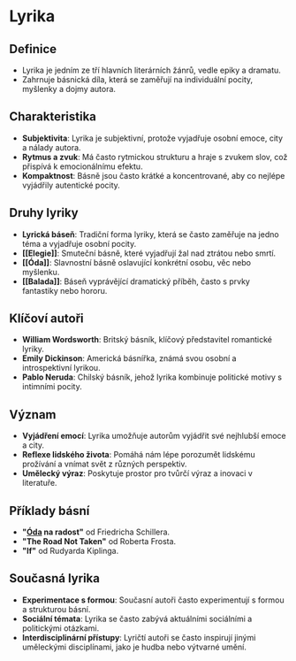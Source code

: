 # Lyrika

## Definice

- Lyrika je jedním ze tří hlavních literárních žánrů, vedle epiky a dramatu.
- Zahrnuje básnická díla, která se zaměřují na individuální pocity, myšlenky a dojmy autora.

## Charakteristika

- **Subjektivita**: Lyrika je subjektivní, protože vyjadřuje osobní emoce, city a nálady autora.
- **Rytmus a zvuk**: Má často rytmickou strukturu a hraje s zvukem slov, což přispívá k emocionálnímu efektu.
- **Kompaktnost**: Básně jsou často krátké a koncentrované, aby co nejlépe vyjádřily autentické pocity.

## Druhy lyriky

- **Lyrická báseň**: Tradiční forma lyriky, která se často zaměřuje na jedno téma a vyjadřuje osobní pocity.
- **[[Elegie]]**: Smuteční básně, které vyjadřují žal nad ztrátou nebo smrtí.
- **[[Óda]]**: Slavnostní básně oslavující konkrétní osobu, věc nebo myšlenku.
- **[[Balada]]**: Báseň vyprávějící dramatický příběh, často s prvky fantastiky nebo hororu.

## Klíčoví autoři

- **William Wordsworth**: Britský básník, klíčový představitel romantické lyriky.
- **Emily Dickinson**: Americká básnířka, známá svou osobní a introspektivní lyrikou.
- **Pablo Neruda**: Chilský básník, jehož lyrika kombinuje politické motivy s intimními pocity.

## Význam

- **Vyjádření emocí**: Lyrika umožňuje autorům vyjádřit své nejhlubší emoce a city.
- **Reflexe lidského života**: Pomáhá nám lépe porozumět lidskému prožívání a vnímat svět z různých perspektiv.
- **Umělecký výraz**: Poskytuje prostor pro tvůrčí výraz a inovaci v literatuře.

## Příklady básní

- **"[Óda](Óda.md) na radost"** od Friedricha Schillera.
- **"The Road Not Taken"** od Roberta Frosta.
- **"If"** od Rudyarda Kiplinga.

## Současná lyrika

- **Experimentace s formou**: Současní autoři často experimentují s formou a strukturou básní.
- **Sociální témata**: Lyrika se často zabývá aktuálními sociálními a politickými otázkami.
- **Interdisciplinární přístupy**: Lyričtí autoři se často inspirují jinými uměleckými disciplínami, jako je hudba nebo výtvarné umění.